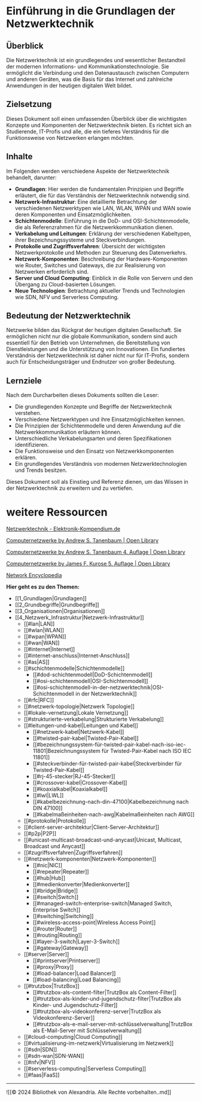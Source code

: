 # Einführung in die Grundlagen der Netzwerktechnik

## Überblick

Die Netzwerktechnik ist ein grundlegendes und wesentlicher Bestandteil der modernen Informations- und Kommunikationstechnologie. Sie ermöglicht die Verbindung und den Datenaustausch zwischen Computern und anderen Geräten, was die Basis für das Internet und zahlreiche Anwendungen in der heutigen digitalen Welt bildet.

## Zielsetzung

Dieses Dokument soll einen umfassenden Überblick über die wichtigsten Konzepte und Komponenten der Netzwerktechnik bieten. Es richtet sich an Studierende, IT-Profis und alle, die ein tieferes Verständnis für die Funktionsweise von Netzwerken erlangen möchten.

## Inhalte

Im Folgenden werden verschiedene Aspekte der Netzwerktechnik behandelt, darunter:

- **Grundlagen**: Hier werden die fundamentalen Prinzipien und Begriffe erläutert, die für das Verständnis der Netzwerktechnik notwendig sind.
- **Netzwerk-Infrastruktur**: Eine detaillierte Betrachtung der verschiedenen Netzwerktypen wie LAN, WLAN, WPAN und WAN sowie deren Komponenten und Einsatzmöglichkeiten.
- **Schichtenmodelle**: Einführung in die DoD- und OSI-Schichtenmodelle, die als Referenzrahmen für die Netzwerkkommunikation dienen.
- **Verkabelung und Leitungen**: Erklärung der verschiedenen Kabeltypen, ihrer Bezeichnungssysteme und Steckverbindungen.
- **Protokolle und Zugriffsverfahren**: Übersicht der wichtigsten Netzwerkprotokolle und Methoden zur Steuerung des Datenverkehrs.
- **Netzwerk-Komponenten**: Beschreibung der Hardware-Komponenten wie Router, Switches und Gateways, die zur Realisierung von Netzwerken erforderlich sind.
- **Server und Cloud Computing**: Einblick in die Rolle von Servern und den Übergang zu Cloud-basierten Lösungen.
- **Neue Technologien**: Betrachtung aktueller Trends und Technologien wie SDN, NFV und Serverless Computing.

## Bedeutung der Netzwerktechnik

Netzwerke bilden das Rückgrat der heutigen digitalen Gesellschaft. Sie ermöglichen nicht nur die globale Kommunikation, sondern sind auch essentiell für den Betrieb von Unternehmen, die Bereitstellung von Dienstleistungen und die Unterstützung von Innovationen. Ein fundiertes Verständnis der Netzwerktechnik ist daher nicht nur für IT-Profis, sondern auch für Entscheidungsträger und Endnutzer von großer Bedeutung.

## Lernziele

Nach dem Durcharbeiten dieses Dokuments sollten die Leser:

- Die grundlegenden Konzepte und Begriffe der Netzwerktechnik verstehen.
- Verschiedene Netzwerktypen und ihre Einsatzmöglichkeiten kennen.
- Die Prinzipien der Schichtenmodelle und deren Anwendung auf die Netzwerkkommunikation erläutern können.
- Unterschiedliche Verkabelungsarten und deren Spezifikationen identifizieren.
- Die Funktionsweise und den Einsatz von Netzwerkkomponenten erklären.
- Ein grundlegendes Verständnis von modernen Netzwerktechnologien und Trends besitzen.

Dieses Dokument soll als Einstieg und Referenz dienen, um das Wissen in der Netzwerktechnik zu erweitern und zu vertiefen.

# weitere Ressourcen
[Netzwerktechnik - Elektronik-Kompendium.de](https://www.elektronik-kompendium.de/sites/net/index.htm)

[Computernetzwerke by Andrew S. Tanenbaum | Open Library](https://openlibrary.org/books/OL49463342M/Computernetzwerke)

[Computernetzwerke by Andrew S. Tanenbaum 4. Auflage | Open Library](https://openlibrary.org/works/OL25644249W/Computernetzwerke?edition=) 

[Computernetzwerke by James F. Kurose 5. Auflage | Open Library](https://openlibrary.org/works/OL34957345W/Computernetzwerke?edition=key%3A/books/OL49486269M)

[Network Encyclopedia](https://networkencyclopedia.com/)

**Hier geht es zu den Themen:**

- [[1_Grundlagen|Grundlagen]]
- [[2_Grundbegriffe|Grundbegriffe]]
- [[3_Organisationen|Organisationen]]
- [[4_Netzwerk_Infrastruktur|Netzwerk-Infrastruktur]]
  - [[#lan|LAN]]
  - [[#wlan|WLAN]]
  - [[#wpan|WPAN]]
  - [[#wan|WAN]]
  - [[#internet|Internet]]
  - [[#internet-anschluss|Internet-Anschluss]]
  - [[#as|AS]]
  - [[#schichtenmodelle|Schichtenmodelle]]
    - [[#dod-schichtenmodell|DoD-Schichtenmodell]]
    - [[#osi-schichtenmodell|OSI-Schichtenmodell]]
    - [[#osi-schichtenmodell-in-der-netzwerktechnik|OSI-Schichtenmodell in der Netzwerktechnik]]
  - [[#rfc|RFC]]
  - [[#netzwerk-topologie|Netzwerk Topologie]]
  - [[#lokale-vernetzung|Lokale Vernetzung]]
  - [[#strukturierte-verkabelung|Strukturierte Verkabelung]]
  - [[#leitungen-und-kabel|Leitungen und Kabel]]
    - [[#netzwerk-kabel|Netzwerk-Kabel]]
    - [[#twisted-pair-kabel|Twisted-Pair-Kabel]]
    - [[#bezeichnungssystem-für-twisted-pair-kabel-nach-iso-iec-11801|Bezeichnungssystem für Twisted-Pair-Kabel nach ISO IEC 11801]]
    - [[#steckverbinder-für-twisted-pair-kabel|Steckverbinder für Twisted-Pair-Kabel]]
    - [[#rj-45-stecker|RJ-45-Stecker]]
    - [[#crossover-kabel|Crossover-Kabel]]
    - [[#koaxialkabel|Koaxialkabel]]
    - [[#lwl|LWL]]
    - [[#kabelbezeichnung-nach-din-47100|Kabelbezeichnung nach DIN 47100]]
    - [[#kabelmaßeinheiten-nach-awg|Kabelmaßeinheiten nach AWG]]
  - [[#protokolle|Protokolle]]
  - [[#client-server-architektur|Client-Server-Architektur]]
  - [[#p2p|P2P]]
  - [[#unicast-multicast-broadcast-und-anycast|Unicast, Multicast, Broadcast und Anycast]]
  - [[#zugriffsverfahren|Zugriffsverfahren]]
  - [[#netzwerk-komponenten|Netzwerk-Komponenten]]
    - [[#nic|NIC]]
    - [[#repeater|Repeater]]
    - [[#hub|Hub]]
    - [[#medienkonverter|Medienkonverter]]
    - [[#bridge|Bridge]]
    - [[#switch|Switch]]
    - [[#managed-switch-enterprise-switch|Managed Switch, Enterprise Switch]]
    - [[#switching|Switching]]
    - [[#wireless-access-point|Wireless Access Point]]
    - [[#router|Router]]
    - [[#routing|Routing]]
    - [[#layer-3-switch|Layer-3-Switch]]
    - [[#gateway|Gateway]]
  - [[#server|Server]]
    - [[#printserver|Printserver]]
    - [[#proxy|Proxy]]
    - [[#load-balancer|Load Balancer]]
    - [[#load-balancing|Load Balancing]]
  - [[#trutzbox|TrutzBox]]
    - [[#trutzbox-als-content-filter|TrutzBox als Content-Filter]]
    - [[#trutzbox-als-kinder-und-jugendschutz-filter|TrutzBox als Kinder- und Jugendschutz-Filter]]
    - [[#trutzbox-als-videokonferenz-server|TrutzBox als Videokonferenz-Server]]
    - [[#trutzbox-als-e-mail-server-mit-schlüsselverwaltung|TrutzBox als E-Mail-Server mit Schlüsselverwaltung]]
  - [[#cloud-computing|Cloud Computing]]
  - [[#virtualisierung-im-netzwerk|Virtualisierung im Netzwerk]]
  - [[#sdn|SDN]]
  - [[#sdn-wan|SDN-WAN]]
  - [[#nfv|NFV]]
  - [[#serverless-computing|Serverless Computing]]
  - [[#faas|FaaS]]

---

![[© 2024 Bibliothek von Alexandria. Alle Rechte vorbehalten..md]]
